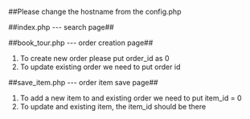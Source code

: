 ##Please change the hostname from the config.php

##index.php    --- search page##

##book_tour.php  --- order creation page##
1. To create new order please put order_id as 0
2. To update existing order we need to put order id 

##save_item.php  --- order item save page##
1. To add a new item to and existing order we need to put item_id = 0
2. To update and existing item, the item_id should be there
